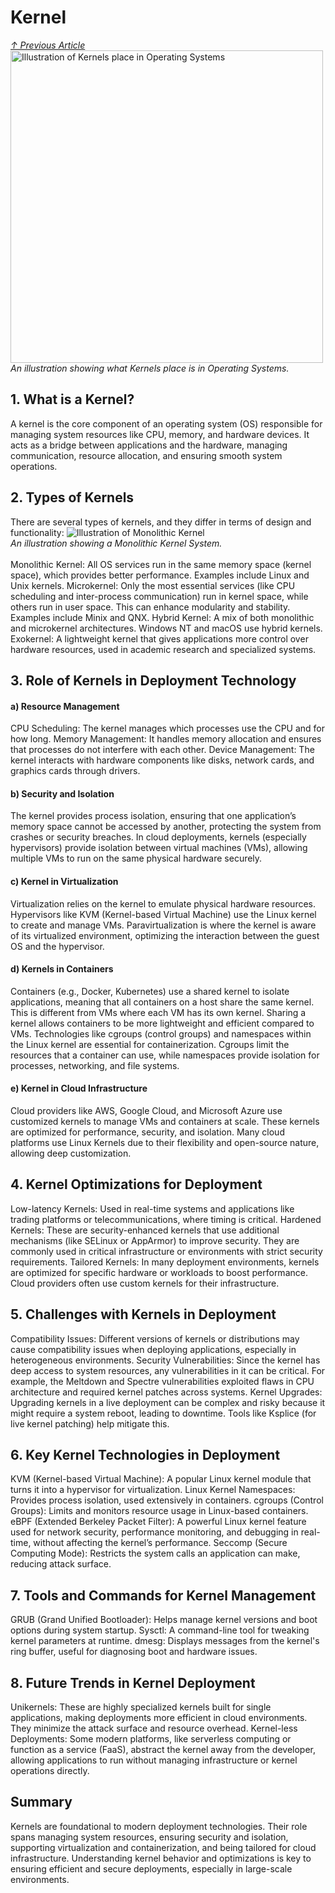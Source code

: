 # Kernel
*[↑ Previous Article](./README.md)*
<img src="https://upload.wikimedia.org/wikipedia/commons/thumb/8/8f/Kernel_Layout.svg/1200px-Kernel_Layout.svg.png" alt="Illustration of Kernels place in Operating Systems" width="500"/>
<br>
*An illustration showing what Kernels place is in Operating Systems.*
<br>
## 1. What is a Kernel?
A kernel is the core component of an operating system (OS) responsible for managing system resources like CPU, memory, and hardware devices. It acts as a bridge between applications and the hardware, managing communication, resource allocation, and ensuring smooth system operations.

## 2. Types of Kernels
There are several types of kernels, and they differ in terms of design and functionality:
![Illustration of Monolithic Kernel](https://javatpoint-images.s3.eu-north-1.amazonaws.com/operating-system/images/monolithic-structure-of-operating-system.png)
<br>
*An illustration showing a Monolithic Kernel System.*
<br><br>
Monolithic Kernel: All OS services run in the same memory space (kernel space), which provides better performance. Examples include Linux and Unix kernels.
Microkernel: Only the most essential services (like CPU scheduling and inter-process communication) run in kernel space, while others run in user space. This can enhance modularity and stability. Examples include Minix and QNX.
Hybrid Kernel: A mix of both monolithic and microkernel architectures. Windows NT and macOS use hybrid kernels.
Exokernel: A lightweight kernel that gives applications more control over hardware resources, used in academic research and specialized systems.
## 3. Role of Kernels in Deployment Technology
#### a) Resource Management
CPU Scheduling: The kernel manages which processes use the CPU and for how long.
Memory Management: It handles memory allocation and ensures that processes do not interfere with each other.
Device Management: The kernel interacts with hardware components like disks, network cards, and graphics cards through drivers.
#### b) Security and Isolation
The kernel provides process isolation, ensuring that one application’s memory space cannot be accessed by another, protecting the system from crashes or security breaches.
In cloud deployments, kernels (especially hypervisors) provide isolation between virtual machines (VMs), allowing multiple VMs to run on the same physical hardware securely.
#### c) Kernel in Virtualization
Virtualization relies on the kernel to emulate physical hardware resources. Hypervisors like KVM (Kernel-based Virtual Machine) use the Linux kernel to create and manage VMs.
Paravirtualization is where the kernel is aware of its virtualized environment, optimizing the interaction between the guest OS and the hypervisor.
#### d) Kernels in Containers
Containers (e.g., Docker, Kubernetes) use a shared kernel to isolate applications, meaning that all containers on a host share the same kernel.
This is different from VMs where each VM has its own kernel. Sharing a kernel allows containers to be more lightweight and efficient compared to VMs.
Technologies like cgroups (control groups) and namespaces within the Linux kernel are essential for containerization. Cgroups limit the resources that a container can use, while namespaces provide isolation for processes, networking, and file systems.
#### e) Kernel in Cloud Infrastructure
Cloud providers like AWS, Google Cloud, and Microsoft Azure use customized kernels to manage VMs and containers at scale. These kernels are optimized for performance, security, and isolation.
Many cloud platforms use Linux Kernels due to their flexibility and open-source nature, allowing deep customization.
## 4. Kernel Optimizations for Deployment
Low-latency Kernels: Used in real-time systems and applications like trading platforms or telecommunications, where timing is critical.
Hardened Kernels: These are security-enhanced kernels that use additional mechanisms (like SELinux or AppArmor) to improve security. They are commonly used in critical infrastructure or environments with strict security requirements.
Tailored Kernels: In many deployment environments, kernels are optimized for specific hardware or workloads to boost performance. Cloud providers often use custom kernels for their infrastructure.
## 5. Challenges with Kernels in Deployment
Compatibility Issues: Different versions of kernels or distributions may cause compatibility issues when deploying applications, especially in heterogeneous environments.
Security Vulnerabilities: Since the kernel has deep access to system resources, any vulnerabilities in it can be critical. For example, the Meltdown and Spectre vulnerabilities exploited flaws in CPU architecture and required kernel patches across systems.
Kernel Upgrades: Upgrading kernels in a live deployment can be complex and risky because it might require a system reboot, leading to downtime. Tools like Ksplice (for live kernel patching) help mitigate this.
## 6. Key Kernel Technologies in Deployment
KVM (Kernel-based Virtual Machine): A popular Linux kernel module that turns it into a hypervisor for virtualization.
Linux Kernel Namespaces: Provides process isolation, used extensively in containers.
cgroups (Control Groups): Limits and monitors resource usage in Linux-based containers.
eBPF (Extended Berkeley Packet Filter): A powerful Linux kernel feature used for network security, performance monitoring, and debugging in real-time, without affecting the kernel’s performance.
Seccomp (Secure Computing Mode): Restricts the system calls an application can make, reducing attack surface.
## 7. Tools and Commands for Kernel Management
GRUB (Grand Unified Bootloader): Helps manage kernel versions and boot options during system startup.
Sysctl: A command-line tool for tweaking kernel parameters at runtime.
dmesg: Displays messages from the kernel's ring buffer, useful for diagnosing boot and hardware issues.
## 8. Future Trends in Kernel Deployment
Unikernels: These are highly specialized kernels built for single applications, making deployments more efficient in cloud environments. They minimize the attack surface and resource overhead.
Kernel-less Deployments: Some modern platforms, like serverless computing or function as a service (FaaS), abstract the kernel away from the developer, allowing applications to run without managing infrastructure or kernel operations directly.
## Summary
Kernels are foundational to modern deployment technologies. Their role spans managing system resources, ensuring security and isolation, supporting virtualization and containerization, and being tailored for cloud infrastructure. Understanding kernel behavior and optimizations is key to ensuring efficient and secure deployments, especially in large-scale environments.
